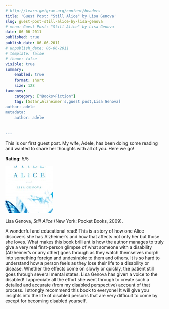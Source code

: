 ```yaml
---
# http://learn.getgrav.org/content/headers
title: 'Guest Post: "Still Alice" by Lisa Genova'
slug: guest-post-still-alice-by-lisa-genova
# menu: Guest Post: "Still Alice" by Lisa Genova
date: 06-06-2011
published: true
publish_date: 06-06-2011
# unpublish_date: 06-06-2011
# template: false
# theme: false
visible: true
summary:
    enabled: true
    format: short
    size: 128
taxonomy:
    category: ["Books>Fiction"]
    tag: [5star,Alzheimer's,guest post,Lisa Genova]
author: adele
metadata:
    author: adele


---
```


This is our first guest post. My wife, Adele, has been doing some reading and wanted to share her thoughts with all of you. Here we go!

**Rating:** 5/5

![](cover2-150x150.jpg "Still Alice")

Lisa Genova, *Still Alice* (New York: Pocket Books, 2009).

A wonderful and educational read! This is a story of how one Alice discovers she has Alzheimer’s and how that affects not only her but those she loves. What makes this book brilliant is how the author manages to truly give a very real first-person glimpse of what someone with a disability (Alzheimer’s or any other) goes through as they watch themselves morph into something foreign and undesirable to them and others. It is so hard to understand how a person feels as they lose their life to a disability or disease. Whether the effects come on slowly or quickly, the patient still goes through several mental states. Lisa Genova has given a voice to the disabled! I appreciate all the effort she went through to create such a detailed and accurate (from my disabled perspective) account of that process. I strongly recommend this book to everyone! It will give you insights into the life of disabled persons that are very difficult to come by except for becoming disabled yourself.

